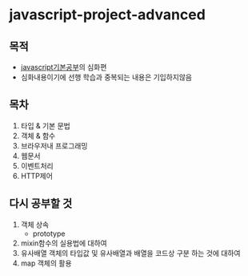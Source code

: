 # javascript-project-advanced

## 목적
- [javascript기본공부](https://github.com/KimJaeGeun/javascript-project)의 심화편
- 심화내용이기에 선행 학습과 중복되는 내용은 기입하지않음

## 목차
1. 타입 & 기본 문법
2. 객체 & 함수
3. 브라우저내 프로그래밍
4. 웹문서
5. 이벤트처리
6. HTTP제어

## 다시 공부할 것
1. 객체 상속
    - prototype
2. mixin함수의 실용법에 대하여
3. 유사배열 객체의 타입값 및 유사배열과 배열을 코드상 구분 하는 것에 대하여
4. map 객체의 활용
